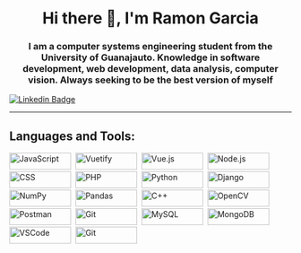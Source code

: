 <div id="header" align = "center">
  <h1 align = "center">Hi there 👋, I'm Ramon Garcia</h1>
    <h3 align = "center"> I am a computer systems engineering student from the University of Guanajauto. Knowledge in software development, web development, data analysis, computer vision. Always seeking to be the best version of myself</h3>   
</div>

<div id="badges" align"center">
  <a href="https://www.linkedin.com/in/ramon-garcia2606" target="_blank">
    <img src="https://img.shields.io/badge/LinkedIn-0A66C2?logo=linkedin&logoColor=fff&style=for-the-badge"
      alt="Linkedin Badge" />
  </a>
</div>

<hr>

<div align="left"> 
  <h2> Languages and Tools:</h2>
  <div>
    <img src="https://img.shields.io/badge/JavaScript-F7DF1E?logo=javascript&logoColor=000&style=for-the-badge" title="JavaScript" alt="JavaScript" width="110" height="30"/>&nbsp;
    <img src="https://img.shields.io/badge/Vuetify-1867C0?logo=vuetify&logoColor=fff&style=for-the-badge" title="Vuetify" alt="Vuetify" width="110" height="30"/>&nbsp;
    <img src="https://img.shields.io/badge/Vue.js-4FC08D?logo=vuedotjs&logoColor=fff&style=for-the-badge" title="Vue.js" alt="Vue.js" width="110" height="30"/>&nbsp;
    <img src="https://img.shields.io/badge/Node.js-393?logo=nodedotjs&logoColor=fff&style=for-the-badge" title="Node.js" alt="Node.js" width="110" height="30"/>&nbsp;
    <img src="https://img.shields.io/badge/CSS3-1572B6?logo=css3&logoColor=fff&style=for-the-badge" title="CCS3" alt="CSS" width="110" height="30"/>&nbsp;
    <img src="https://img.shields.io/badge/PHP-777BB4?logo=php&logoColor=fff&style=for-the-badge" title="PHP" alt="PHP" width="110" height="30"/>&nbsp;
    <img src="https://img.shields.io/badge/Python-3776AB?logo=python&logoColor=fff&style=for-the-badge" title="Python" alt="Python" width="110" height="30"/>&nbsp;
    <img src="https://img.shields.io/badge/Django-092E20?logo=django&logoColor=fff&style=for-the-badge" title="Django" alt="Django" width="110" height="30"/>&nbsp;
    <img src="https://img.shields.io/badge/NumPy-013243?logo=numpy&logoColor=fff&style=for-the-badge" title="NumPy" alt="NumPy" width="110" height="30"/>&nbsp;
    <img src="https://img.shields.io/badge/pandas-150458?logo=pandas&logoColor=fff&style=for-the-badge" title="Pandas" alt="Pandas" width="110" height="30"/>&nbsp;
    <img src="https://img.shields.io/badge/C%2B%2B-00599C?logo=cplusplus&logoColor=fff&style=for-the-badge" title="C++" alt="C++" width="110" height="30"/>&nbsp;
    <img src="https://img.shields.io/badge/OpenCV-5C3EE8?logo=opencv&logoColor=fff&style=for-the-badge" title="OpenCV" alt="OpenCV" width="110" height="30"/>&nbsp;
    <img src="https://img.shields.io/badge/Postman-FF6C37?logo=postman&logoColor=fff&style=for-the-badge" title="Postman" alt="Postman" width="110" height="30"/>&nbsp;
    <img src="https://img.shields.io/badge/Postman-FF6C37?logo=postman&logoColor=fff&style=for-the-badge" title="Git" alt="Git" width="110" height="30"/>&nbsp;
    <img src="https://img.shields.io/badge/MySQL-4479A1?logo=mysql&logoColor=fff&style=for-the-badge" title="MySQL" alt="MySQL" width="110" height="30"/>&nbsp;
    <img src="https://img.shields.io/badge/MongoDB-47A248?logo=mongodb&logoColor=fff&style=for-the-badge" title="MongoDB" alt="MongoDB" width="110" height="30"/>&nbsp;
    <img src="https://img.shields.io/badge/Visual%20Studio%20Code-007ACC?logo=visualstudiocode&logoColor=fff&style=for-the-badge" title="VSCode" alt="VSCode" width="110" height="30"/>&nbsp;
    <img src="https://img.shields.io/badge/Git-F05032?logo=git&logoColor=fff&style=for-the-badge" title="Git" alt="Git" width="110" height="30"/>&nbsp;
    

    
  </div>

<!--
**LuisRamonGV/LuisRamonGV** is a ✨ _special_ ✨ repository because its `README.md` (this file) appears on your GitHub profile.

Here are some ideas to get you started:

- 🔭 I’m currently working on ...
- 🌱 I’m currently learning ...
- 👯 I’m looking to collaborate on ...
- 🤔 I’m looking for help with ...
- 💬 Ask me about ...
- 📫 How to reach me: ...
- 😄 Pronouns: ...
- ⚡ Fun fact: ...
-->
